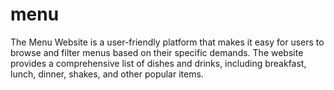 # menu
The Menu Website is a user-friendly platform that makes it easy for users to browse and filter menus based on their specific demands. The website provides a comprehensive list of dishes and drinks, including breakfast, lunch, dinner, shakes, and other popular items.
